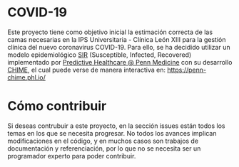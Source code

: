 # COVID-19

Este proyecto tiene como objetivo inicial la estimación correcta de las camas necesarias en la IPS Universitaria - Clínica León XIII 
para la gestión clínica del nuevo coronavirus COVID-19. Para ello, se ha decidido utilizar un modelo epidemiológico [SIR](https://mathworld.wolfram.com/SIRModel.html) (Susceptible, Infected, Recovered) implementado por [Predictive Healthcare @ Penn Medicine](http://predictivehealthcare.pennmedicine.org/) con su desarrollo [CHIME](https://github.com/CodeForPhilly/chime), el cual puede verse de manera interactiva en: https://penn-chime.phl.io/

# Cómo contribuir

Si deseas contrubuir a este proyecto, en la sección issues están todos los temas en los que se necesita progresar. No todos los avances
implican modificaciones en el código, y en muchos casos son trabajos de documentación y referenciación, por lo que no se necesita ser un
programador experto para poder contribuir.
